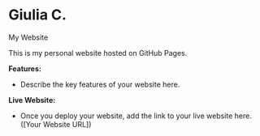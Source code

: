 # Giulia C.
 My Website

This is my personal website hosted on GitHub Pages.

**Features:**

* Describe the key features of your website here.

**Live Website:**

* Once you deploy your website, add the link to your live website here. ([Your Website URL])
